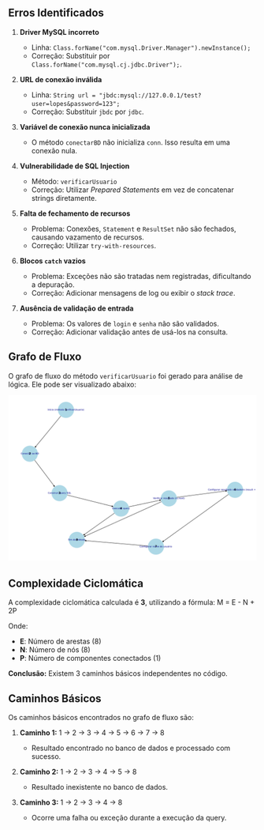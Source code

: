 ## Erros Identificados

1. **Driver MySQL incorreto**
    - Linha: `Class.forName("com.mysql.Driver.Manager").newInstance();`
    - Correção: Substituir por `Class.forName("com.mysql.cj.jdbc.Driver");`.

2. **URL de conexão inválida**
    - Linha: `String url = "jbdc:mysql://127.0.0.1/test?user=lopes&password=123";`
    - Correção: Substituir `jbdc` por `jdbc`.

3. **Variável de conexão nunca inicializada**
    - O método `conectarBD` não inicializa `conn`. Isso resulta em uma conexão nula.

4. **Vulnerabilidade de SQL Injection**
    - Método: `verificarUsuario`
    - Correção: Utilizar *Prepared Statements* em vez de concatenar strings diretamente.

5. **Falta de fechamento de recursos**
    - Problema: Conexões, `Statement` e `ResultSet` não são fechados, causando vazamento de recursos.
    - Correção: Utilizar `try-with-resources`.

6. **Blocos `catch` vazios**
    - Problema: Exceções não são tratadas nem registradas, dificultando a depuração.
    - Correção: Adicionar mensagens de log ou exibir o *stack trace*.

7. **Ausência de validação de entrada**
    - Problema: Os valores de `login` e `senha` não são validados.
    - Correção: Adicionar validação antes de usá-los na consulta.

## Grafo de Fluxo

O grafo de fluxo do método `verificarUsuario` foi gerado para análise de lógica. Ele pode ser visualizado abaixo:

![Grafo de Fluxo](grafo.png)

## Complexidade Ciclomática

A complexidade ciclomática calculada é **3**, utilizando a fórmula: M = E - N + 2P

Onde:
- **E**: Número de arestas (8)
- **N**: Número de nós (8)
- **P**: Número de componentes conectados (1)

**Conclusão:** Existem 3 caminhos básicos independentes no código.

## Caminhos Básicos

Os caminhos básicos encontrados no grafo de fluxo são:

1. **Caminho 1:** 1 → 2 → 3 → 4 → 5 → 6 → 7 → 8
   - Resultado encontrado no banco de dados e processado com sucesso.

2. **Caminho 2:** 1 → 2 → 3 → 4 → 5 → 8
   - Resultado inexistente no banco de dados.

3. **Caminho 3:** 1 → 2 → 3 → 4 → 8
   - Ocorre uma falha ou exceção durante a execução da query.